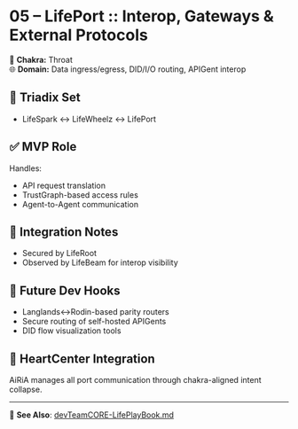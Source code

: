 # 05 – LifePort :: Interop, Gateways & External Protocols

🔵 **Chakra:** Throat  
🌐 **Domain:** Data ingress/egress, DID/I/O routing, APIGent interop

## 🔁 Triadix Set
- LifeSpark ↔ LifeWheelz ↔ LifePort

## ✅ MVP Role
Handles:
- API request translation
- TrustGraph-based access rules
- Agent-to-Agent communication

## 🧩 Integration Notes
- Secured by LifeRoot
- Observed by LifeBeam for interop visibility

## 📌 Future Dev Hooks
- Langlands↔Rodin-based parity routers
- Secure routing of self-hosted APIGents
- DID flow visualization tools

## 💓 HeartCenter Integration
AiRiA manages all port communication through chakra-aligned intent collapse.

---
🔗 **See Also**: [devTeamCORE-LifePlayBook.md](../devTeamCORE-LifePlayBook.md)
